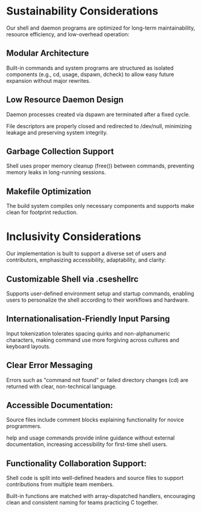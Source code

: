  
# Sustainability Considerations
Our shell and daemon programs are optimized for long-term maintainability, resource efficiency, and low-overhead operation:

## Modular Architecture
Built-in commands and system programs are structured as isolated components (e.g., cd, usage, dspawn, dcheck) to allow easy future expansion without major rewrites.

## Low Resource Daemon Design

Daemon processes created via dspawn are terminated after a fixed cycle.

File descriptors are properly closed and redirected to /dev/null, minimizing leakage and preserving system integrity.

## Garbage Collection Support

Shell uses proper memory cleanup (free()) between commands, preventing memory leaks in long-running sessions.

## Makefile Optimization

The build system compiles only necessary components and supports make clean for footprint reduction.

 # Inclusivity Considerations
Our implementation is built to support a diverse set of users and contributors, emphasizing accessibility, adaptability, and clarity:

## Customizable Shell via .cseshellrc

Supports user-defined environment setup and startup commands, enabling users to personalize the shell according to their workflows and hardware.

## Internationalisation-Friendly Input Parsing

Input tokenization tolerates spacing quirks and non-alphanumeric characters, making command use more forgiving across cultures and keyboard layouts.

## Clear  Error Messaging

Errors such as "command not found" or failed directory changes (cd) are returned with clear, non-technical language.

## Accessible Documentation:

Source files include comment blocks explaining functionality for novice programmers.

help and usage commands provide inline guidance without external documentation, increasing accessibility for first-time shell users.

## Functionality Collaboration Support:

Shell code is split into well-defined headers and source files to support contributions from multiple team members.

Built-in functions are matched with array-dispatched handlers, encouraging clean and consistent naming for teams practicing C together.


